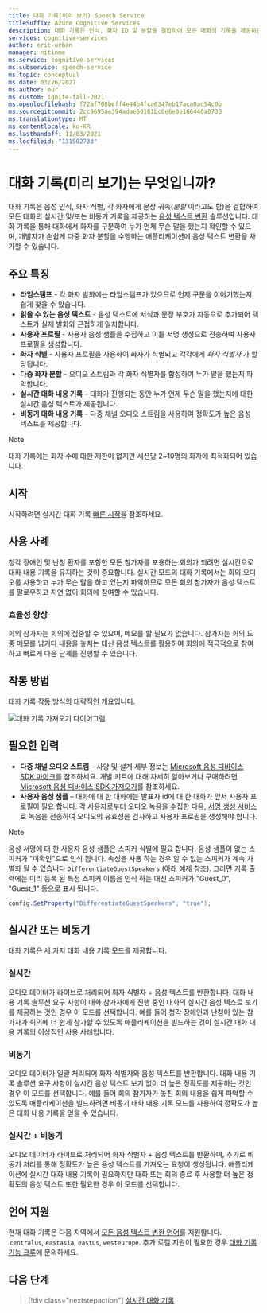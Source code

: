 ```yaml
---
title: 대화 기록(미리 보기) Speech Service
titleSuffix: Azure Cognitive Services
description: 대화 기록은 인식, 화자 ID 및 분할을 결합하여 모든 대화의 기록을 제공하는 회의용 솔루션입니다.
services: cognitive-services
author: eric-urban
manager: nitinme
ms.service: cognitive-services
ms.subservice: speech-service
ms.topic: conceptual
ms.date: 03/26/2021
ms.author: eur
ms.custom: ignite-fall-2021
ms.openlocfilehash: f72af708beff4e44b4fca6347eb17aca0ac54c0b
ms.sourcegitcommit: 2cc9695ae394adae60161bc0e6e0e166440a0730
ms.translationtype: MT
ms.contentlocale: ko-KR
ms.lasthandoff: 11/03/2021
ms.locfileid: "131502733"
---
```

# <a name="what-is-conversation-transcription-preview"></a>대화 기록(미리 보기)는 무엇입니까?

대화 기록은 음성 인식, 화자 식별, 각 화자에게 문장 귀속(_분할_ 이라고도 함)을 결합하여 모든 대화의 실시간 및/또는 비동기 기록을 제공하는 [음성 텍스트 변환](speech-to-text.md) 솔루션입니다. 대화 기록을 통해 대화에서 화자를 구분하여 누가 언제 무슨 말을 했는지 확인할 수 있으며, 개발자가 손쉽게 다중 화자 분할을 수행하는 애플리케이션에 음성 텍스트 변환을 차가할 수 있습니다.

## <a name="key-features"></a>주요 특징

- **타임스탬프** - 각 화자 발화에는 타임스탬프가 있으므로 언제 구문을 이야기했는지 쉽게 찾을 수 있습니다.
- **읽을 수 있는 음성 텍스트** - 음성 텍스트에 서식과 문장 부호가 자동으로 추가되어 텍스트가 실제 발화와 근접하게 일치합니다.
- **사용자 프로필** - 사용자 음성 샘플을 수집하고 이를 서명 생성으로 전송하여 사용자 프로필을 생성합니다.
- **화자 식별** - 사용자 프로필을 사용하여 화자가 식별되고 각각에게 _화자 식별자_ 가 할당됩니다.
- **다중 화자 분할** - 오디오 스트림과 각 화자 식별자를 합성하여 누가 말을 했는지 파악합니다.
- **실시간 대화 내용 기록** – 대화가 진행되는 동안 누가 언제 무슨 말을 했는지에 대한 실시간 음성 텍스트가 제공됩니다.
- **비동기 대화 내용 기록** – 다중 채널 오디오 스트림을 사용하여 정확도가 높은 음성 텍스트를 제공합니다.

> [!NOTE]
> 대화 기록에는 화자 수에 대한 제한이 없지만 세션당 2~10명의 화자에 최적화되어 있습니다.

## <a name="get-started"></a>시작

시작하려면 실시간 대화 기록 [빠른 시작](how-to-use-conversation-transcription.md)을 참조하세요.

## <a name="use-cases"></a>사용 사례

청각 장애인 및 난청 환자를 포함한 모든 참가자를 포용하는 회의가 되려면 실시간으로 대화 내용 기록을 유지하는 것이 중요합니다. 실시간 모드의 대화 기록에서는 회의 오디오를 사용하고 누가 무슨 말을 하고 있는지 파악하므로 모든 회의 참가자가 음성 텍스트를 팔로우하고 지연 없이 회의에 참여할 수 있습니다.

### <a name="improved-efficiency"></a>효율성 향상

회의 참가자는 회의에 집중할 수 있으며, 메모를 할 필요가 없습니다. 참가자는 회의 도중 메모를 남기다 내용을 놓치는 대신 음성 텍스트를 활용하여 회의에 적극적으로 참여하고 빠르게 다음 단계를 진행할 수 있습니다.

## <a name="how-it-works"></a>작동 방법

대화 기록 작동 방식의 대략적인 개요입니다.

![대화 기록 가져오기 다이어그램](media/scenarios/conversation-transcription-service.png)

## <a name="expected-inputs"></a>필요한 입력

- **다중 채널 오디오 스트림** – 사양 및 설계 세부 정보는 [Microsoft 음성 디바이스 SDK 마이크](./speech-sdk-microphone.md)를 참조하세요. 개발 키트에 대해 자세히 알아보거나 구매하려면 [Microsoft 음성 디바이스 SDK 가져오기](./get-speech-devices-sdk.md)를 참조하세요.
- **사용자 음성 샘플** – 대화에 대 한 대화에는 발표자 id에 대 한 대화가 앞서 사용자 프로필이 필요 합니다. 각 사용자로부터 오디오 녹음을 수집한 다음, [서명 생성 서비스](https://aka.ms/cts/signaturegenservice)로 녹음을 전송하여 오디오의 유효성을 검사하고 사용자 프로필을 생성해야 합니다.

> [!NOTE]
> 음성 서명에 대 한 사용자 음성 샘플은 스피커 식별에 필요 합니다. 음성 샘플이 없는 스피커가 "미확인"으로 인식 됩니다. 속성을 사용 하는 경우 알 수 없는 스피커가 계속 차별화 될 수 있습니다 `DifferentiateGuestSpeakers` (아래 예제 참조). 그러면 기록 출력에는 미리 등록 된 특정 스피커 이름을 인식 하는 대신 스피커가 "Guest_0", "Guest_1" 등으로 표시 됩니다.
> ```csharp
> config.SetProperty("DifferentiateGuestSpeakers", "true");
> ```


## <a name="real-time-vs-asynchronous"></a>실시간 또는 비동기

대화 기록은 세 가지 대화 내용 기록 모드를 제공합니다.

### <a name="real-time"></a>실시간

오디오 데이터가 라이브로 처리되어 화자 식별자 + 음성 텍스트를 반환합니다. 대화 내용 기록 솔루션 요구 사항이 대화 참가자에게 진행 중인 대화의 실시간 음성 텍스트 보기를 제공하는 것인 경우 이 모드를 선택합니다. 예를 들어 청각 장애인과 난청이 있는 참가자가 회의에 더 쉽게 참가할 수 있도록 애플리케이션을 빌드하는 것이 실시간 대화 내용 기록의 이상적인 사용 사례입니다.

### <a name="asynchronous"></a>비동기

오디오 데이터가 일괄 처리되어 화자 식별자와 음성 텍스트를 반환합니다. 대화 내용 기록 솔루션 요구 사항이 실시간 음성 텍스트 보기 없이 더 높은 정확도를 제공하는 것인 경우 이 모드를 선택합니다. 예를 들어 회의 참가자가 놓친 회의 내용을 쉽게 파악할 수 있도록 애플리케이션을 빌드하려면 비동기 대화 내용 기록 모드를 사용하여 정확도가 높은 대화 내용 기록을 얻을 수 있습니다.

### <a name="real-time-plus-asynchronous"></a>실시간 + 비동기

오디오 데이터가 라이브로 처리되어 화자 식별자 + 음성 텍스트를 반환하며, 추가로 비동기 처리를 통해 정확도가 높은 음성 텍스트를 가져오는 요청이 생성됩니다. 애플리케이션에 실시간 대화 내용 기록이 필요하지만 대화 또는 회의 종료 후 사용할 더 높은 정확도의 음성 텍스트 또한 필요한 경우 이 모드를 선택합니다.

## <a name="language-support"></a>언어 지원

현재 대화 기록은 다음 지역에서 [모든 음성 텍스트 변환 언어](language-support.md#speech-to-text)를 지원합니다.  `centralus`, `eastasia`, `eastus`, `westeurope`. 추가 로캘 지원이 필요한 경우 [대화 기록 기능 크루](mailto:CTSFeatureCrew@microsoft.com)에 문의하세요.

## <a name="next-steps"></a>다음 단계

> [!div class="nextstepaction"]
> [실시간 대화 기록](how-to-use-conversation-transcription.md)
